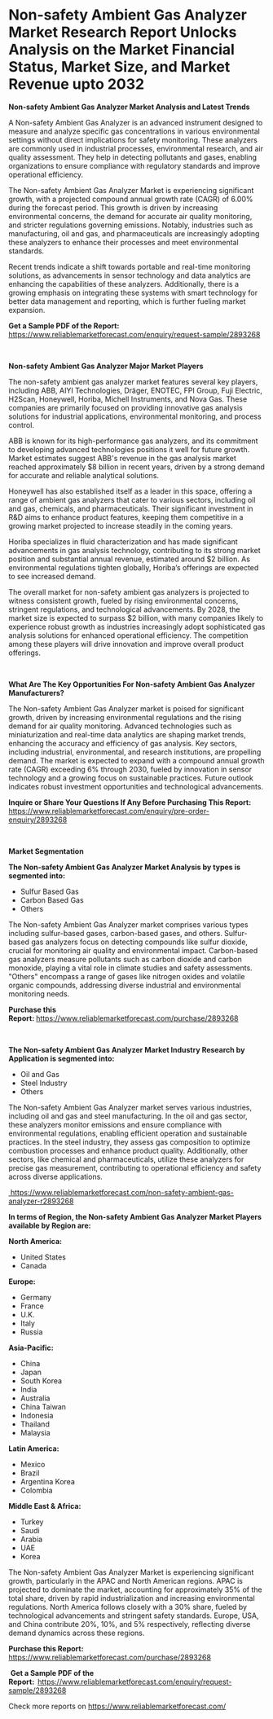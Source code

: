 <p><h1>Non-safety Ambient Gas Analyzer Market Research Report Unlocks Analysis on the Market Financial Status, Market Size, and Market Revenue upto 2032</h1></p><p><strong>Non-safety Ambient Gas Analyzer Market Analysis and Latest Trends</strong></p>
<p><p>A Non-safety Ambient Gas Analyzer is an advanced instrument designed to measure and analyze specific gas concentrations in various environmental settings without direct implications for safety monitoring. These analyzers are commonly used in industrial processes, environmental research, and air quality assessment. They help in detecting pollutants and gases, enabling organizations to ensure compliance with regulatory standards and improve operational efficiency.</p><p>The Non-safety Ambient Gas Analyzer Market is experiencing significant growth, with a projected compound annual growth rate (CAGR) of 6.00% during the forecast period. This growth is driven by increasing environmental concerns, the demand for accurate air quality monitoring, and stricter regulations governing emissions. Notably, industries such as manufacturing, oil and gas, and pharmaceuticals are increasingly adopting these analyzers to enhance their processes and meet environmental standards.</p><p>Recent trends indicate a shift towards portable and real-time monitoring solutions, as advancements in sensor technology and data analytics are enhancing the capabilities of these analyzers. Additionally, there is a growing emphasis on integrating these systems with smart technology for better data management and reporting, which is further fueling market expansion.</p></p>
<p><strong>Get a Sample PDF of the Report:&nbsp;</strong> <a href="https://www.reliablemarketforecast.com/enquiry/request-sample/2893268?utm_campaign=3310&utm_medium=2&utm_source=Github&utm_content=ia&utm_term=15032025&utm_id=non-safety-ambient-gas-analyzer">https://www.reliablemarketforecast.com/enquiry/request-sample/2893268</a></p>
<p>&nbsp;</p>
<p><strong>Non-safety Ambient Gas Analyzer Major Market Players</strong></p>
<p><p>The non-safety ambient gas analyzer market features several key players, including ABB, AIYI Technologies, Dräger, ENOTEC, FPI Group, Fuji Electric, H2Scan, Honeywell, Horiba, Michell Instruments, and Nova Gas. These companies are primarily focused on providing innovative gas analysis solutions for industrial applications, environmental monitoring, and process control.</p><p>ABB is known for its high-performance gas analyzers, and its commitment to developing advanced technologies positions it well for future growth. Market estimates suggest ABB's revenue in the gas analysis market reached approximately $8 billion in recent years, driven by a strong demand for accurate and reliable analytical solutions.</p><p>Honeywell has also established itself as a leader in this space, offering a range of ambient gas analyzers that cater to various sectors, including oil and gas, chemicals, and pharmaceuticals. Their significant investment in R&D aims to enhance product features, keeping them competitive in a growing market projected to increase steadily in the coming years.</p><p>Horiba specializes in fluid characterization and has made significant advancements in gas analysis technology, contributing to its strong market position and substantial annual revenue, estimated around $2 billion. As environmental regulations tighten globally, Horiba’s offerings are expected to see increased demand.</p><p>The overall market for non-safety ambient gas analyzers is projected to witness consistent growth, fueled by rising environmental concerns, stringent regulations, and technological advancements. By 2028, the market size is expected to surpass $2 billion, with many companies likely to experience robust growth as industries increasingly adopt sophisticated gas analysis solutions for enhanced operational efficiency. The competition among these players will drive innovation and improve overall product offerings.</p></p>
<p>&nbsp;</p>
<p><strong>What Are The Key Opportunities For Non-safety Ambient Gas Analyzer Manufacturers?</strong></p>
<p><p>The Non-safety Ambient Gas Analyzer market is poised for significant growth, driven by increasing environmental regulations and the rising demand for air quality monitoring. Advanced technologies such as miniaturization and real-time data analytics are shaping market trends, enhancing the accuracy and efficiency of gas analysis. Key sectors, including industrial, environmental, and research institutions, are propelling demand. The market is expected to expand with a compound annual growth rate (CAGR) exceeding 6% through 2030, fueled by innovation in sensor technology and a growing focus on sustainable practices. Future outlook indicates robust investment opportunities and technological advancements.</p></p>
<p><strong>Inquire or Share Your Questions If Any Before Purchasing This Report:</strong> <a href="https://www.reliablemarketforecast.com/enquiry/pre-order-enquiry/2893268?utm_campaign=3310&utm_medium=2&utm_source=Github&utm_content=ia&utm_term=15032025&utm_id=non-safety-ambient-gas-analyzer">https://www.reliablemarketforecast.com/enquiry/pre-order-enquiry/2893268</a></p>
<p>&nbsp;</p>
<p><strong>Market Segmentation</strong></p>
<p><strong>The Non-safety Ambient Gas Analyzer Market Analysis by types is segmented into:</strong></p>
<p><ul><li>Sulfur Based Gas</li><li>Carbon Based Gas</li><li>Others</li></ul></p>
<p><p>The Non-safety Ambient Gas Analyzer market comprises various types including sulfur-based gases, carbon-based gases, and others. Sulfur-based gas analyzers focus on detecting compounds like sulfur dioxide, crucial for monitoring air quality and environmental impact. Carbon-based gas analyzers measure pollutants such as carbon dioxide and carbon monoxide, playing a vital role in climate studies and safety assessments. "Others" encompass a range of gases like nitrogen oxides and volatile organic compounds, addressing diverse industrial and environmental monitoring needs.</p></p>
<p><strong>Purchase this Report:&nbsp;</strong><a href="https://www.reliablemarketforecast.com/purchase/2893268?utm_campaign=3310&utm_medium=2&utm_source=Github&utm_content=ia&utm_term=15032025&utm_id=non-safety-ambient-gas-analyzer">https://www.reliablemarketforecast.com/purchase/2893268</a></p>
<p>&nbsp;</p>
<p><strong>The Non-safety Ambient Gas Analyzer Market Industry Research by Application is segmented into:</strong></p>
<p><ul><li>Oil and Gas</li><li>Steel Industry</li><li>Others</li></ul></p>
<p><p>The Non-safety Ambient Gas Analyzer market serves various industries, including oil and gas and steel manufacturing. In the oil and gas sector, these analyzers monitor emissions and ensure compliance with environmental regulations, enabling efficient operation and sustainable practices. In the steel industry, they assess gas composition to optimize combustion processes and enhance product quality. Additionally, other sectors, like chemical and pharmaceuticals, utilize these analyzers for precise gas measurement, contributing to operational efficiency and safety across diverse applications.</p></p>
<p><a href="https://www.reliablemarketforecast.com/non-safety-ambient-gas-analyzer-r2893268?utm_campaign=3310&utm_medium=2&utm_source=Github&utm_content=ia&utm_term=15032025&utm_id=non-safety-ambient-gas-analyzer">&nbsp;https://www.reliablemarketforecast.com/non-safety-ambient-gas-analyzer-r2893268</a></p>
<p><strong>In terms of Region, the Non-safety Ambient Gas Analyzer Market Players available by Region are:</strong></p>
<p>
    <p> <strong> North America: </strong>
        <ul>
            <li>United States</li>
            <li>Canada</li>
        </ul>
        </p> 
    <p> <strong> Europe: </strong>
        <ul>
            <li>Germany</li>
            <li>France</li>
            <li>U.K.</li>
            <li>Italy</li>
            <li>Russia</li>
        </ul>
        </p> 
    <p> <strong> Asia-Pacific: </strong>
        <ul>
            <li>China</li>
            <li>Japan</li>
            <li>South Korea</li>
            <li>India</li>
            <li>Australia</li>
            <li>China Taiwan</li>
            <li>Indonesia</li>
            <li>Thailand</li>
            <li>Malaysia</li>
        </ul>
        </p> 
    <p> <strong> Latin America: </strong>
        <ul>
            <li>Mexico</li>
            <li>Brazil</li>
            <li>Argentina Korea</li>
            <li>Colombia</li>
        </ul>
        </p> 
    <p> <strong> Middle East & Africa: </strong>
        <ul>
            <li>Turkey</li>
            <li>Saudi</li>
            <li>Arabia</li>
            <li>UAE</li>
            <li>Korea</li>
        </ul>
    </p>
    </p>
<p><p>The Non-safety Ambient Gas Analyzer Market is experiencing significant growth, particularly in the APAC and North American regions. APAC is projected to dominate the market, accounting for approximately 35% of the total share, driven by rapid industrialization and increasing environmental regulations. North America follows closely with a 30% share, fueled by technological advancements and stringent safety standards. Europe, USA, and China contribute 20%, 10%, and 5% respectively, reflecting diverse demand dynamics across these regions.</p></p>
<p><strong>Purchase this Report: </strong><a href="https://www.reliablemarketforecast.com/purchase/2893268?utm_campaign=3310&utm_medium=2&utm_source=Github&utm_content=ia&utm_term=15032025&utm_id=non-safety-ambient-gas-analyzer">https://www.reliablemarketforecast.com/purchase/2893268</a></p>
<p>&nbsp;<strong>Get a Sample PDF of the Report:&nbsp;&nbsp;</strong><a href="https://www.reliablemarketforecast.com/enquiry/request-sample/2893268?utm_campaign=3310&utm_medium=2&utm_source=Github&utm_content=ia&utm_term=15032025&utm_id=non-safety-ambient-gas-analyzer">https://www.reliablemarketforecast.com/enquiry/request-sample/2893268</a></p>
<p><strong></strong></p>
<p>Check more reports on <a href="https://www.reliablemarketforecast.com/?utm_campaign=3310&utm_medium=2&utm_source=Github&utm_content=ia&utm_term=15032025&utm_id=non-safety-ambient-gas-analyzer">https://www.reliablemarketforecast.com/</a></p>